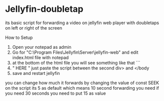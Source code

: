 # Jellyfin-doubletap
its basic script for forwarding a video on jellyfin web player with doubletaps on left or right of the screen

How to Setup
1. Open your notepad as admin
2. Go for "C:\Program Files\Jellyfin\Server\jellyfin-web" and edit index.html file with notepad
3. at the bottom of the html file you will see something like that </div></div></body></html>```
4. "</div></div> HERE </body></html>" just paste the script between the second div> and </body
5. save and restart jellyfin


you can change how much it forwards by changing the value of const SEEK on the script its 5 as default which means 10 second forwarding you need if you need 30 seconds you need to put 15 as value 
